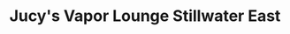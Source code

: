 ---
title: "Jucy's Vapor Lounge Stillwater East"
url: /stillwater/jucys-vapor-lounge-stillwater-east/
shop: e-cigarette
---